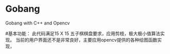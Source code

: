 # Gobang
Gobang with C++ and Opencv

#基本功能：
此代码满足15 X 15 五子棋棋盘要求，应用剪枝，极大极小值算法实现。
当前的用户界面还不是非常良好，主要应用opencv提供的各种绘图函数实现，

